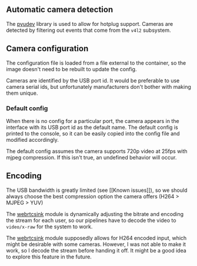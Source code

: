 ## Automatic camera detection

The [pyudev](https://pypi.org/project/pyudev/) library is used to allow for hotplug support. Cameras are detected by filtering out events that come from the `v4l2` subsystem. 

## Camera configuration

The configuration file is loaded from a file external to the container, so the image doesn't need to be rebuilt to update the config. 

Cameras are identified by the USB port id. It would be preferable to use camera serial ids, but unfortunately manufacturers don't bother with making them unique.

### Default config
When there is no config for a particular port, the camera appears in the interface with its USB port id as the default name. The default config is printed to the console, so it can be easily copied into the config file and modified accordingly.

The default config assumes the camera supports 720p video at 25fps with mjpeg compression. If this isn't true, an undefined behavior will occur.

## Encoding

The USB bandwidth is greatly limited (see [[Known issues]]), so we should always choose the best compression option the camera offers (H264 > MJPEG > YUV)

The [webrtcsink](https://gitlab.freedesktop.org/gstreamer/gst-plugins-rs/-/tree/main/net/webrtc) module is dynamically adjusting the bitrate and encoding the stream for each user, so our pipelines have to decode the video to `video/x-raw` for the system to work.

The [webrtcsink](https://gitlab.freedesktop.org/gstreamer/gst-plugins-rs/-/tree/main/net/webrtc) module supposedly allows for H264 encoded input, which might be desirable with some cameras. However, I was not able to make it work, so I decode the stream before handing it off. It might be a good idea to explore this feature in the future.